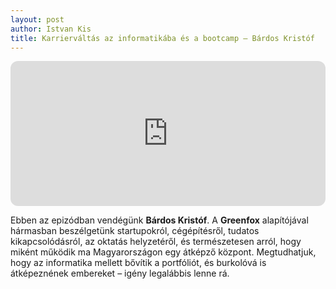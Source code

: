 ```yaml
---
layout: post
author: Istvan Kis
title: Karrierváltás az informatikába és a bootcamp – Bárdos Kristóf
---
```

<iframe style="border-radius:12px" src="https://open.spotify.com/embed/episode/0uWcXmMaBw4Cpw8YdQPXmQ?utm_source=generator" width="100%" height="232" frameBorder="0" allowfullscreen="" allow="autoplay; clipboard-write; encrypted-media; fullscreen; picture-in-picture"></iframe>

Ebben az epizódban vendégünk **Bárdos Kristóf**. A **Greenfox** alapítójával hármasban beszélgetünk startupokról, cégépítésről, tudatos kikapcsolódásról, az oktatás helyzetéről, és természetesen arról, hogy miként működik ma Magyarországon egy átképző központ. Megtudhatjuk, hogy az informatika mellett bővítik a portfóliót, és burkolóvá is átképeznének embereket – igény legalábbis lenne rá.

